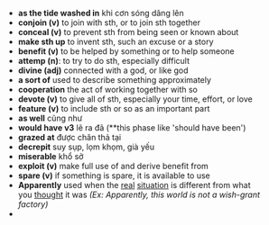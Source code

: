 - **as the tide washed in** khi cơn sóng dâng lên
- **conjoin (v)** to join with sth, or to join sth together
- **conceal (v)** to prevent sth from being seen or known about
- **make sth up** to invent sth, such an excuse or a story
- **benefit (v)** to be helped by something or to help someone
- **attemp (n)**: to try to do sth, especially difficult
- **divine (adj)** connected with a god, or like god
- **a sort of** used to describe something approximately
- **cooperation** the act of working together with so
- **devote (v)** to give all of sth, especially your time, effort, or love
- **feature (v)** to include sth or so as an important part
- **as well** cũng như
- **would have v3** lẽ ra đã (**this phase like 'should have been')
- **grazed at** được chăn thả tại
- **decrepit** suy sụp, lọm khọm, già yếu
- **miserable** khổ sở
- **exploit (v)** make full use of and derive benefit from
- **spare (v)** if something is spare, it is available to use
- **Apparently** used when the [real](https://dictionary.cambridge.org/vi/dictionary/english/real "real") [situation](https://dictionary.cambridge.org/vi/dictionary/english/situation "situation") is different from what you [thought](https://dictionary.cambridge.org/vi/dictionary/english/thought "thought") it was *(Ex: Apparently, this world is not a wish-grant factory)*
- 